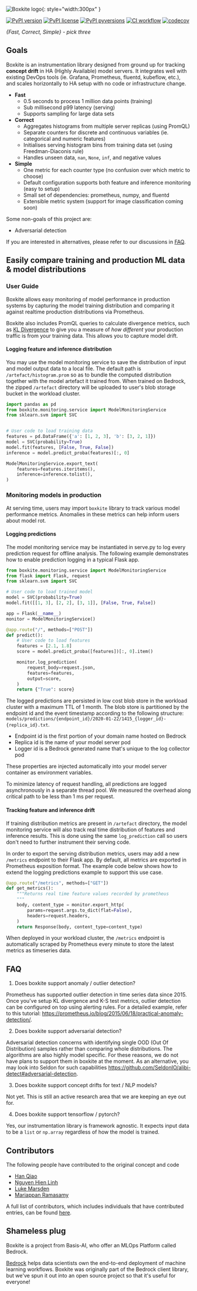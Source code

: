 ![Boxkite logo](images/boxkite-text.png){: style="width:300px" }

[![PyPI version](https://badge.fury.io/py/boxkite.svg)](https://pypi.python.org/pypi/boxkite/)
[![PyPI license](https://img.shields.io/pypi/l/boxkite.svg)](https://pypi.python.org/pypi/boxkite/)
[![PyPI pyversions](https://img.shields.io/pypi/pyversions/boxkite.svg)](https://pypi.python.org/pypi/boxkite/)
[![CI workflow](https://github.com/basisai/boxkite/actions/workflows/ci.yml/badge.svg)](https://github.com/basisai/boxkite/actions/workflows/ci.yml)
[![codecov](https://codecov.io/gh/basisai/boxkite/branch/master/graph/badge.svg?token=0qgLm01XN3)](https://codecov.io/gh/basisai/boxkite)

*{Fast, Correct, Simple} - pick three*

## Goals

Boxkite is an instrumentation library designed from ground up for tracking **concept drift** in HA (Highly Available) model servers. It integrates well with existing DevOps tools (ie. Grafana, Prometheus, fluentd, kubeflow, etc.), and scales horizontally to HA setup with no code or infrastructure change.

- **Fast**
    - 0.5 seconds to process 1 million data points (training)
    - Sub millisecond p99 latency (serving)
    - Supports sampling for large data sets
- **Correct**
    - Aggregates histograms from multiple server replicas (using PromQL)
    - Separate counters for discrete and continuous variables (ie. categorical and numeric features)
    - Initialises serving histogram bins from training data set (using Freedman-Diaconis rule)
    - Handles unseen data, `nan`, `None`, `inf`, and negative values
- **Simple**
    - One metric for each counter type (no confusion over which metric to choose)
    - Default configuration supports both feature and inference monitoring (easy to setup)
    - Small set of dependencies: prometheus, numpy, and fluentd
    - Extensible metric system (support for image classification coming soon)

Some non-goals of this project are:
- Adversarial detection

If you are interested in alternatives, please refer to our discussions in [FAQ](#FAQ).

## Easily compare training and production ML data & model distributions

### User Guide

Boxkite allows easy monitoring of model performance in production systems by capturing the model training distribution and comparing it against realtime production distributions via Prometheus.

Boxkite also includes PromQL queries to calculate divergence metrics, such as [KL Divergence](https://en.wikipedia.org/wiki/Kullback%E2%80%93Leibler_divergence) to give you a measure of _how different_ your production traffic is from your training data. This allows you to capture model drift.

#### Logging feature and inference distribution

You may use the model monitoring service to save the distribution of input and model output data to a local file. The default path is `/artefact/histogram.prom` so as to bundle the computed distribution together with the model artefact it trained from. When trained on Bedrock, the zipped `/artefact` directory will be uploaded to user's blob storage bucket in the workload cluster.

```python
import pandas as pd
from boxkite.monitoring.service import ModelMonitoringService
from sklearn.svm import SVC


# User code to load training data
features = pd.DataFrame({'a': [1, 2, 3], 'b': [3, 2, 1]})
model = SVC(probability=True)
model.fit(features, [False, True, False])
inference = model.predict_proba(features)[:, 0]

ModelMonitoringService.export_text(
    features=features.iteritems(),
    inference=inference.tolist(),
)
```

### Monitoring models in production

At serving time, users may import `boxkite` library to track various model performance metrics. Anomalies in these metrics can help inform users about model rot.

#### Logging predictions

The model monitoring service may be instantiated in serve.py to log every prediction request for offline analysis. The following example demonstrates how to enable prediction logging in a typical Flask app.

```python
from boxkite.monitoring.service import ModelMonitoringService
from flask import Flask, request
from sklearn.svm import SVC

# User code to load trained model
model = SVC(probability=True)
model.fit([[1, 3], [2, 2], [3, 1]], [False, True, False])

app = Flask(__name__)
monitor = ModelMonitoringService()

@app.route("/", methods=["POST"])
def predict():
    # User code to load features
    features = [2.1, 1.8]
    score = model.predict_proba([features])[:, 0].item()

    monitor.log_prediction(
        request_body=request.json,
        features=features,
        output=score,
    )
    return {"True": score}
```

The logged predictions are persisted in low cost blob store in the workload cluster with a maximum TTL of 1 month. The blob store is partitioned by the endpoint id and the event timestamp according to the following structure: `models/predictions/{endpoint_id}/2020-01-22/1415_{logger_id}-{replica_id}.txt`.

- Endpoint id is the first portion of your domain name hosted on Bedrock
- Replica id is the name of your model server pod
- Logger id is a Bedrock generated name that's unique to the log collector pod

These properties are injected automatically into your model server container as environment variables.

To minimize latency of request handling, all predictions are logged asynchronously in a separate thread pool. We measured the overhead along critical path to be less than 1 ms per request.

#### Tracking feature and inference drift

If training distribution metrics are present in `/artefact` directory, the model monitoring service will also track real time distribution of features and inference results. This is done using the same `log_prediction` call so users don't need to further instrument their serving code.

In order to export the serving distribution metrics, users may add a new `/metrics` endpoint to their Flask app. By default, all metrics are exported in Prometheus exposition format. The example code below shows how to extend the logging predictions example to support this use case.

```python
@app.route("/metrics", methods=["GET"])
def get_metrics():
    """Returns real time feature values recorded by prometheus
    """
    body, content_type = monitor.export_http(
        params=request.args.to_dict(flat=False),
        headers=request.headers,
    )
    return Response(body, content_type=content_type)
```

When deployed in your workload cluster, the `/metrics` endpoint is automatically scraped by Prometheus every minute to store the latest metrics as timeseries data.

## FAQ

1. Does boxkite support anomaly / outlier detection?

Prometheus has supported outlier detection in time series data since 2015. Once you've setup KL divergence and K-S test metrics, outlier detection can be configured on top using alerting rules. For a detailed example, refer to this tutorial: https://prometheus.io/blog/2015/06/18/practical-anomaly-detection/.

2. Does boxkite support adversarial detection?

Adversarial detection concerns with identifying single OOD (Out Of Distribution) samples rather than comparing whole distributions. The algorithms are also highly model specific. For these reasons, we do not have plans to support them in boxkite at the moment. As an alternative, you may look into Seldon for such capabilities https://github.com/SeldonIO/alibi-detect#adversarial-detection.

3. Does boxkite support concept drifts for text / NLP models?

Not yet. This is still an active research area that we are keeping an eye out for.

4. Does boxkite support tensorflow / pytorch?

Yes, our instrumentation library is framework agnostic. It expects input data to be a `list` or `np.array` regardless of how the model is trained.

## Contributors

The following people have contributed to the original concept and code

- [Han Qiao](https://github.com/sweatybridge)
- [Nguyen Hien Linh](https://github.com/nglinh)
- [Luke Marsden](https://github.com/lukemarsden)
- [Mariappan Ramasamy](https://github.com/Mariappan)

A full list of contributors, which includes individuals that have contributed entries, can be found [here](https://github.com/basisai/model-monitoring/graphs/contributors).

## Shameless plug

Boxkite is a project from Basis-AI, who offer an MLOps Platform called Bedrock.

[Bedrock](https://basis-ai.com/product) helps data scientists own the end-to-end deployment of machine learning workflows. Boxkite was originally part of the Bedrock client library, but we've spun it out into an open source project so that it's useful for everyone!
